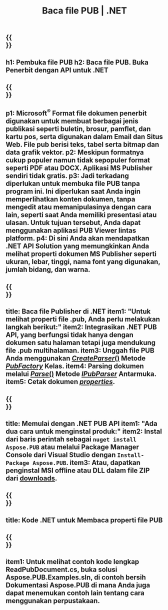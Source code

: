 ﻿---
translation: true
template: /_templates/reader-net.md
title: Baca file PUB | .NET
description: Buka file Publisher secara terprogram. Solusi .NET C# API lokal untuk membaca properti PUB. Gunakan untuk mengintegrasikan ke dalam proyek Anda.
url: /net/read-pub-file/
metakeywords: buka file pub .net, lihat file penerbit c#, baca file penerbit, penampil penerbit untuk c#, pembaca format pub, pembuka file pub
family: pub
platformtag: net
---

{{<section banner>}}
---
h1: Pembuka file PUB
h2: Baca file PUB. Buka Penerbit dengan API untuk .NET
---

{{<section overview>}}
---
p1: Microsoft<sup>®</sup> Format file dokumen penerbit digunakan untuk membuat berbagai jenis publikasi seperti buletin, brosur, pamflet, dan kartu pos, serta digunakan dalam Email dan Situs Web. File pub berisi teks, tabel serta bitmap dan data grafik vektor.
p2: Meskipun formatnya cukup populer namun tidak sepopuler format seperti PDF atau DOCX. Aplikasi MS Publisher sendiri tidak gratis.
p3: Jadi terkadang diperlukan untuk membuka file PUB tanpa program ini. Ini diperlukan saat Anda ingin memperlihatkan konten dokumen, tanpa mengedit atau memanipulasinya dengan cara lain, seperti saat Anda memiliki presentasi atau ulasan. Untuk tujuan tersebut, Anda dapat menggunakan aplikasi PUB Viewer lintas platform.
p4: Di sini Anda akan mendapatkan .NET API Solution yang memungkinkan Anda melihat properti dokumen MS Publisher seperti ukuran, lebar, tinggi, nama font yang digunakan, jumlah bidang, dan warna.
---

{{<section feature1>}}
---
title: Baca file Publisher di .NET
item1: "Untuk melihat properti file .pub, Anda perlu melakukan langkah berikut:"
item2: Integrasikan .NET PUB API, yang berfungsi tidak hanya dengan dokumen satu halaman tetapi juga mendukung file .pub multihalaman.
item3: Unggah file PUB Anda menggunakan [*CreateParser*()](https://reference.aspose.com/pub/net/aspose.pub/pubfactory//methods/createparser/index) Metode [*PubFactory*](https://reference.aspose.com/pub/net/aspose.pub/pubfactory/) Kelas.
item4: Parsing dokumen melalui [*Parse*()](https://reference.aspose.com/pub/net/aspose.pub/ipubparser//methods/parse) Metode [*IPubParser*](https://reference.aspose.com/pub/net/aspose.pub/ipubparser/) Antarmuka.
item5: Cetak dokumen [*properties*](https://reference.aspose.com/pub/net/aspose.pub/document/#properties).
---

{{<section feature2>}}
---
title: Memulai dengan .NET PUB API
item1: "Ada dua cara untuk menginstal produk:"
item2: Instal dari baris perintah sebagai ```nuget install Aspose.PUB``` atau melalui Package Manager Console dari Visual Studio dengan ```Install-Package Aspose.PUB```.
item3: Atau, dapatkan penginstal MSI offline atau DLL dalam file ZIP dari [downloads](https://releases.aspose.com/pub/net/).
---

{{<section codeexample>}}
---
title: Kode .NET untuk Membaca properti file PUB
---

{{<section summary>}}
---
item1: Untuk melihat contoh kode lengkap ReadPubDocument.cs, buka solusi Aspose.PUB.Examples.sln, di contoh bersih Dokumentasi Aspose.PUB di mana Anda juga dapat menemukan contoh lain tentang cara menggunakan perpustakaan.
---